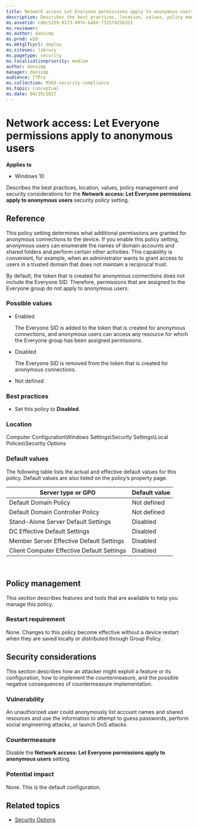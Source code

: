 ```yaml
---
title: Network access Let Everyone permissions apply to anonymous users (Windows 10)
description: Describes the best practices, location, values, policy management and security considerations for the Network access Let Everyone permissions apply to anonymous users security policy setting.
ms.assetid: cdbc5159-9173-497e-b46b-7325f4256353
ms.reviewer: 
ms.author: dansimp
ms.prod: w10
ms.mktglfcycl: deploy
ms.sitesec: library
ms.pagetype: security
ms.localizationpriority: medium
author: dansimp
manager: dansimp
audience: ITPro
ms.collection: M365-security-compliance
ms.topic: conceptual
ms.date: 04/19/2017
---
```


# Network access: Let Everyone permissions apply to anonymous users

**Applies to**
-   Windows 10

Describes the best practices, location, values, policy management and security considerations for the **Network access: Let Everyone permissions apply to anonymous users** security policy setting.

## Reference

This policy setting determines what additional permissions are granted for anonymous connections to the device. If you enable this policy setting, anonymous users can enumerate the names of domain accounts and shared folders and perform certain other activities. This capability is convenient, for example, when an administrator wants to grant access to users in a trusted domain that does not maintain a reciprocal trust.

By default, the token that is created for anonymous connections does not include the Everyone SID. Therefore, permissions that are assigned to the Everyone group do not apply to anonymous users.

### Possible values

-   Enabled

    The Everyone SID is added to the token that is created for anonymous connections, and anonymous users can access any resource for which the Everyone group has been assigned permissions.

-   Disabled

    The Everyone SID is removed from the token that is created for anonymous connections.

-   Not defined

### Best practices

-   Set this policy to **Disabled**.

### Location

Computer Configuration\\Windows Settings\\Security Settings\\Local Polices\\Security Options

### Default values

The following table lists the actual and effective default values for this policy. Default values are also listed on the policy’s property page.

| Server type or GPO | Default value |
| - | - |
| Default Domain Policy| Not defined| 
| Default Domain Controller Policy | Not defined| 
| Stand-Alone Server Default Settings | Disabled| 
| DC Effective Default Settings | Disabled| 
| Member Server Effective Default Settings | Disabled| 
| Client Computer Effective Default Settings | Disabled| 
 
## Policy management

This section describes features and tools that are available to help you manage this policy.

### Restart requirement

None. Changes to this policy become effective without a device restart when they are saved locally or distributed through Group Policy.

## Security considerations

This section describes how an attacker might exploit a feature or its configuration, how to implement the countermeasure, and the possible negative consequences of countermeasure implementation.

### Vulnerability

An unauthorized user could anonymously list account names and shared resources and use the information to attempt to guess passwords, perform social engineering attacks, or launch DoS attacks.

### Countermeasure

Disable the **Network access: Let Everyone permissions apply to anonymous users** setting.

### Potential impact

None. This is the default configuration.

## Related topics

- [Security Options](security-options.md)
